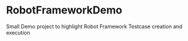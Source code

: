 # RobotFrameworkDemo
 Small Demo project to highlight Robot Framework Testcase creation and execution
